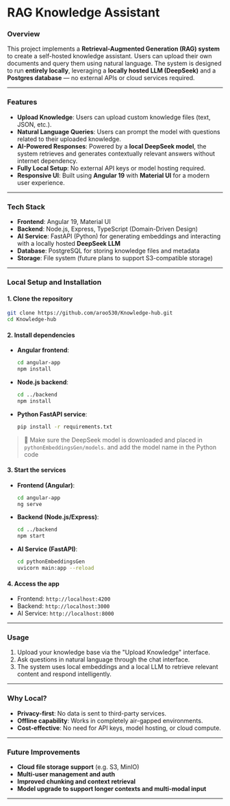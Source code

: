 # RAG Knowledge Assistant

### **Overview**

This project implements a **Retrieval-Augmented Generation (RAG) system** to create a self-hosted knowledge assistant. Users can upload their own documents and query them using natural language. The system is designed to run **entirely locally**, leveraging a **locally hosted LLM (DeepSeek)** and a **Postgres database** — no external APIs or cloud services required.

---

### **Features**

* **Upload Knowledge**: Users can upload custom knowledge files (text, JSON, etc.).
* **Natural Language Queries**: Users can prompt the model with questions related to their uploaded knowledge.
* **AI-Powered Responses**: Powered by a **local DeepSeek model**, the system retrieves and generates contextually relevant answers without internet dependency.
* **Fully Local Setup**: No external API keys or model hosting required.
* **Responsive UI**: Built using **Angular 19** with **Material UI** for a modern user experience.

---

### **Tech Stack**

* **Frontend**: Angular 19, Material UI
* **Backend**: Node.js, Express, TypeScript (Domain-Driven Design)
* **AI Service**: FastAPI (Python) for generating embeddings and interacting with a locally hosted **DeepSeek LLM**
* **Database**: PostgreSQL for storing knowledge files and metadata
* **Storage**: File system (future plans to support S3-compatible storage)

---

### **Local Setup and Installation**

#### 1. Clone the repository

```bash
git clone https://github.com/aroo530/Knowledge-hub.git
cd Knowledge-hub
```

#### 2. Install dependencies

* **Angular frontend**:

  ```bash
  cd angular-app
  npm install
  ```

* **Node.js backend**:

  ```bash
  cd ../backend
  npm install
  ```

* **Python FastAPI service**:

  ```bash
  pip install -r requirements.txt
  ```

> 🧠 Make sure the DeepSeek model is downloaded and placed in `pythonEmbeddingsGen/models`. and add the model name in the Python code

#### 3. Start the services

* **Frontend (Angular)**:

  ```bash
  cd angular-app
  ng serve
  ```

* **Backend (Node.js/Express)**:

  ```bash
  cd ../backend
  npm start
  ```

* **AI Service (FastAPI)**:

  ```bash
  cd pythonEmbeddingsGen
  uvicorn main:app --reload
  ```

#### 4. Access the app

* Frontend: `http://localhost:4200`
* Backend: `http://localhost:3000`
* AI Service: `http://localhost:8000`

---

### **Usage**

1. Upload your knowledge base via the "Upload Knowledge" interface.
2. Ask questions in natural language through the chat interface.
3. The system uses local embeddings and a local LLM to retrieve relevant content and respond intelligently.

---

### **Why Local?**

* **Privacy-first**: No data is sent to third-party services.
* **Offline capability**: Works in completely air-gapped environments.
* **Cost-effective**: No need for API keys, model hosting, or cloud compute.

---

### **Future Improvements**

* **Cloud file storage support** (e.g. S3, MinIO)
* **Multi-user management and auth**
* **Improved chunking and context retrieval**
* **Model upgrade to support longer contexts and multi-modal input**

---
